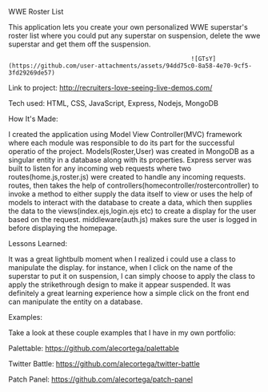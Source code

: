 WWE Roster List

This application lets you create your own personalized WWE superstar's roster list where you could put any superstar on suspension, delete the wwe superstar and get them off the suspension.

                                                       ![GTsY](https://github.com/user-attachments/assets/94dd75c0-8a58-4e70-9cf5-3fd29269de57)

Link to project: http://recruiters-love-seeing-live-demos.com/

Tech used: HTML, CSS, JavaScript, Express, Nodejs, MongoDB

How It's Made:

I created the application using Model View Controller(MVC) framework where each module was responsible to do its part for the successful operatio of the project. Models(Roster,User) was created in MongoDB as a singular entity in a database along with its properties. Express server was built to listen for any incoming web requests where two routes(home.js,roster.js) were created to handle any incoming requests. routes, then takes the help of controllers(homecontroller/rostercontroller) to invoke a method to either supply the data itself to view or uses the help of models to interact with the database to create a data, which then supplies the data to the views(index.ejs,login.ejs etc) to create a display for the user based on the request. middleware(auth.js) makes sure the user is logged in before displaying the homepage.

Lessons Learned:

It was a great lightbulb moment when I realized i could use a class to manipulate the display. for instance, when I click on the name of the superstar to put it on suspension, I can simply choose to apply the class to apply the strikethrough design to make it appear suspended. It was definitely a great learning experience how a simple click on the front end can manipulate the entity on a database.

Examples:

Take a look at these couple examples that I have in my own portfolio:

Palettable: https://github.com/alecortega/palettable

Twitter Battle: https://github.com/alecortega/twitter-battle

Patch Panel: https://github.com/alecortega/patch-panel
